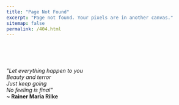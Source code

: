 ```yaml
---
title: "Page Not Found"
excerpt: "Page not found. Your pixels are in another canvas."
sitemap: false
permalink: /404.html
---
```

 <br>
<br>
<br>

<i>"Let everything happen to you <br>
Beauty and terror <br>
Just keep going <br>
No feeling is final"</i> <br>
<b> ~ Rainer Maria Rilke </b>

